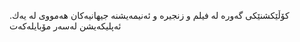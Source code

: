 .کۆڵێکشنێکی گەورە لە فیلم و زنجیرە و ئەنیمەیشنە جیهانیەکان هەمووی لە یەك ئەپلیکەیشن لەسەر مۆبایلەکەت
